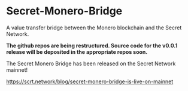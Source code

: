 # Secret-Monero-Bridge
A value transfer bridge between the Monero blockchain and the Secret Network.

**The github repos are being restructured. Source code for the v0.0.1 release will be deposited in the appropriate repos soon.**

The Secret Monero Bridge has been released on the Secret Network mainnet!

https://scrt.network/blog/secret-monero-bridge-is-live-on-mainnet

